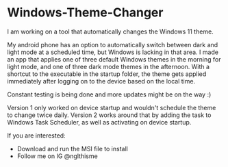 # Windows-Theme-Changer
I am working on a tool that automatically changes the Windows 11 theme.

My android phone has an option to automatically switch between dark and light mode at a scheduled time, but Windows is lacking in that area. 
I made an app that applies one of three default Windows themes in the morning for light mode, and one of three dark mode themes in the afternoon. With a shortcut to the executable in the startup folder, the theme gets applied immediately after logging on to the device based on the local time.

Constant testing is being done and more updates might be on the way :)

Version 1 only worked on device startup and wouldn't schedule the theme to change twice daily.
Version 2 works around that by adding the task to Windows Task Scheduler, as well as activating on device startup.

If you are interested:
- Download and run the MSI file to install
- Follow me on IG @nglthisme
